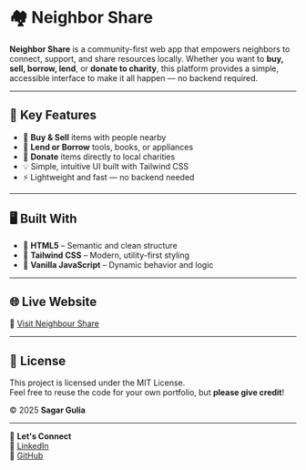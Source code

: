 # 🏘️ Neighbor Share

**Neighbor Share** is a community-first web app that empowers neighbors to connect, support, and share resources locally. Whether you want to **buy, sell, borrow, lend**, or **donate to charity**, this platform provides a simple, accessible interface to make it all happen — no backend required.

---

## 🌟 Key Features

- 🛒 **Buy & Sell** items with people nearby  
- 🤝 **Lend or Borrow** tools, books, or appliances  
- 🎁 **Donate** items directly to local charities  
- 💡 Simple, intuitive UI built with Tailwind CSS  
- ⚡ Lightweight and fast — no backend needed  

---

## 🖥️ Built With

- 🧱 **HTML5** – Semantic and clean structure  
- 🎨 **Tailwind CSS** – Modern, utility-first styling  
- 🧠 **Vanilla JavaScript** – Dynamic behavior and logic  

---

## 🌐 Live Website

🔗 [Visit Neighbour Share](https://neighbor-share-ten.vercel.app/)

---

## 📄 License

This project is licensed under the MIT License.  
Feel free to reuse the code for your own portfolio, but **please give credit**!

© 2025 **Sagar Gulia**

---

🤝 **Let's Connect**  
💼 [LinkedIn](https://www.linkedin.com/in/sagargulia001)  
🐙 [GitHub](https://github.com/sagargulia001)
